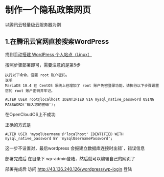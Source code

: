 # 制作一个隐私政策网页

以腾讯云轻量级云服务器为例


## 1.在腾讯云官网直接搜索WordPress

找到[手动搭建 WordPress 个人站点（Linux）](https://cloud.tencent.com/document/product/213/8044)

按照步骤部署即可，需要注意的是第5步

```
执行以下命令，设置 root 账户密码。
说明
MariaDB 10.4 在 CentOS 系统上已增加了 root 账户免密登录功能，请执行以下步骤设置您的 root 账户密码并牢记。

ALTER USER root@localhost IDENTIFIED VIA mysql_native_password USING PASSWORD('输入您的密码');

```

在OpenCloudOS上不成功

正确的方式是
```
ALTER USER 'mysqlUsername'@'localhost' IDENTIFIED WITH mysql_native_password BY 'mysqlUsernamePassword';

```
这一步不设置对，最后wordpress 会报建立数据库连接时出错`，错误信息

部署完成后 在目录下 wp-admin登陆，然后就可以编辑自己的网页了


部署完成后 访问 http://43.136.240.126/wordpress/wp-login 登陆
